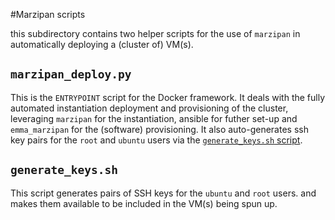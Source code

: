 #Marzipan scripts

this subdirectory contains two helper scripts for the use of `marzipan` in automatically deploying a (cluster of) VM(s).

## `marzipan_deploy.py`
This is the `ENTRYPOINT` script for the Docker framework. It deals with the fully automated instantiation deployment and provisioning of the cluster, leveraging `marzipan` for the instantiation, ansible for futher set-up and `emma_marzipan` for the (software) provisioning. It also auto-generates ssh key pairs for the `root` and `ubuntu` users via the [`generate_keys.sh` script]().


## `generate_keys.sh`
This script generates pairs of SSH keys for the `ubuntu` and `root` users. and makes them available to be included in the VM(s) being spun up.